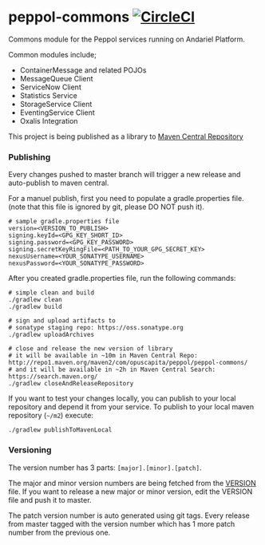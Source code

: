 # peppol-commons [![CircleCI](https://circleci.com/gh/OpusCapita/peppol-commons.svg?style=svg)](https://circleci.com/gh/OpusCapita/peppol-commons)

Commons module for the Peppol services running on Andariel Platform.

Common modules include;
- ContainerMessage and related POJOs
- MessageQueue Client
- ServiceNow Client
- Statistics Service
- StorageService Client
- EventingService Client
- Oxalis Integration

This project is being published as a library to [Maven Central Repository](https://search.maven.org/search?q=g:com.opuscapita.peppol%20AND%20a:peppol-commons&core=gav)

### Publishing
Every changes pushed to master branch will trigger a new release and auto-publish to maven central. 

For a manuel publish, first you need to populate a gradle.properties file. (note that this file is ignored by git, please DO NOT push it).

```$xslt
# sample gradle.properties file
version=<VERSION_TO_PUBLISH>
signing.keyId=<GPG_KEY_SHORT_ID>
signing.password=<GPG_KEY_PASSWORD>
signing.secretKeyRingFile=<PATH_TO_YOUR_GPG_SECRET_KEY>
nexusUsername=<YOUR_SONATYPE_USERNAME>
nexusPassword=<YOUR_SONATYPE_PASSWORD>
```
After you created gradle.properties file, run the following commands:

```$xslt
# simple clean and build
./gradlew clean
./gradlew build

# sign and upload artifacts to
# sonatype staging repo: https://oss.sonatype.org
./gradlew uploadArchives

# close and release the new version of library
# it will be available in ~10m in Maven Central Repo: http://repo1.maven.org/maven2/com/opuscapita/peppol/peppol-commons/
# and it will be available in ~2h in Maven Central Search: https://search.maven.org/
./gradlew closeAndReleaseRepository
```
If you want to test your changes locally, you can publish to your local repository and depend it from your service. To publish to your local maven repository (`~/m2`) execute:
```
./gradlew publishToMavenLocal
```


### Versioning
The version number has 3 parts: `[major].[minor].[patch]`. 

The major and minor version numbers are being fetched from the [VERSION](VERSION) file. If you want to release a new major or minor version, edit the VERSION file and push it to master.

The patch version number is auto generated using git tags. Every release from master tagged with the version number which has 1 more patch number from the previous one.
